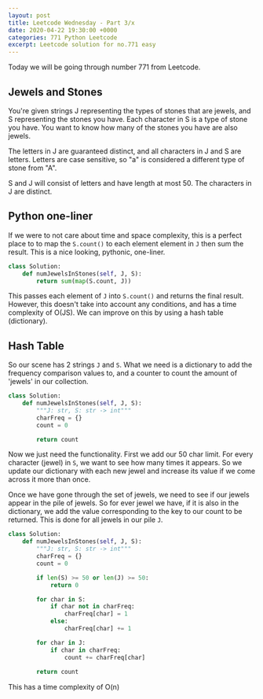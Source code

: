 ```yaml
---
layout: post
title: Leetcode Wednesday - Part 3/x
date: 2020-04-22 19:30:00 +0000
categories: 771 Python Leetcode
excerpt: Leetcode solution for no.771 easy
---
```


Today we will be going through number 771 from Leetcode.

## Jewels and Stones
You're given strings J representing the types of stones that are jewels, and S representing the stones you have.  Each character in S is a type of stone you have.  You want to know how many of the stones you have are also jewels.

The letters in J are guaranteed distinct, and all characters in J and S are letters. Letters are case sensitive, so "a" is considered a different type of stone from "A".

S and J will consist of letters and have length at most 50.
The characters in J are distinct.


## Python one-liner
If we were to not care about time and space complexity, this is a perfect place to to map the `S.count()` to each element element in `J` then sum the result. This is a nice looking, pythonic, one-liner.

```python
class Solution:
    def numJewelsInStones(self, J, S):
        return sum(map(S.count, J))
```
This passes each element of `J` into `S.count()` and returns the final result. However, this doesn't take into account any conditions, and has a time complexity of O(JS). We can improve on this by using a hash table (dictionary).


## Hash Table
So our scene has 2 strings `J` and `S`. What we need is a dictionary to add the frequency comparison values to, and a counter to count the amount of 'jewels' in our collection. 

```python
class Solution:
    def numJewelsInStones(self, J, S):
        """J: str, S: str -> int"""
        charFreq = {}
        count = 0

        return count
```

Now we just need the functionality. First we add our 50 char limit. For every character (jewel) in `S`, we want to see how many times it appears. So we update our dictionary with each new jewel and increase its value if we come across it more than once.

Once we have gone through the set of jewels, we need to see if our jewels appear in the pile of jewels. So for ever jewel we have, if it is also in the dictionary, we add the value corresponding to the key to our count to be returned. This is done for all jewels in our pile `J`.


```python
class Solution:
    def numJewelsInStones(self, J, S):
        """J: str, S: str -> int"""
        charFreq = {}
        count = 0

        if len(S) >= 50 or len(J) >= 50:
            return 0

        for char in S:
            if char not in charFreq:
                charFreq[char] = 1
            else:
                charFreq[char] += 1

        for char in J:
            if char in charFreq:
                count += charFreq[char]
        
        return count
```

This has a time complexity of O(n)